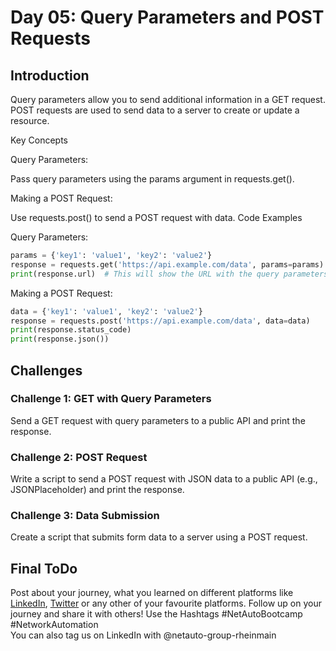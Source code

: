 # Day 05: Query Parameters and POST Requests
## Introduction

Query parameters allow you to send additional information in a GET request. POST requests are used to send data to a server to create or update a resource.

Key Concepts

Query Parameters:

Pass query parameters using the params argument in requests.get().

Making a POST Request:

Use requests.post() to send a POST request with data.
Code Examples

Query Parameters:
```Python
params = {'key1': 'value1', 'key2': 'value2'}
response = requests.get('https://api.example.com/data', params=params)
print(response.url)  # This will show the URL with the query parameters
```
Making a POST Request:
```Python
data = {'key1': 'value1', 'key2': 'value2'}
response = requests.post('https://api.example.com/data', data=data)
print(response.status_code)
print(response.json())
```

## Challenges
### Challenge 1: GET with Query Parameters
Send a GET request with query parameters to a public API and print the response.

### Challenge 2: POST Request
Write a script to send a POST request with JSON data to a public API (e.g., JSONPlaceholder) and print the response.

### Challenge 3: Data Submission
Create a script that submits form data to a server using a POST request.

## Final ToDo

Post about your journey, what you learned on different platforms like [LinkedIn](https://www.linkedin.com/feed/), [Twitter](https://x.com/intent/post?url=https%3A%2F%2Fgithub.com%2FNetAuto-RheinMain%2FNetAuto-Bootcamp&text=I%20just%20completed%20Day%201%20of%20the%20NetAuto%20Bootcamp%20on%20Linux!&hashtags=NetAutoBootcamp%2CNetworkAutomation) or any other of your favourite platforms. Follow up on your journey and share it with others! Use the Hashtags #NetAutoBootcamp #NetworkAutomation </br>
You can also tag us on LinkedIn with @netauto-group-rheinmain